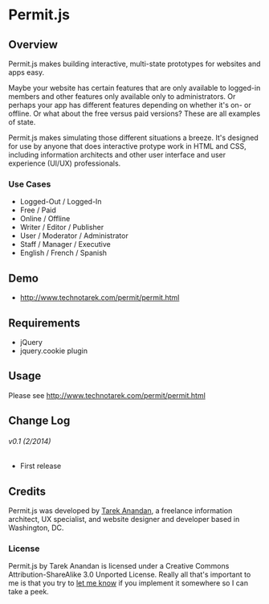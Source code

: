 # Permit.js

## Overview
Permit.js makes building interactive, multi-state prototypes for websites and apps easy.

Maybe your website has certain features that are only available to logged-in members and other features only available only to administrators. Or perhaps your app has different features depending on whether it's on- or offline. Or what about the free versus paid versions? These are all examples of state.

Permit.js makes simulating those different situations a breeze. It's designed for use by anyone that does interactive protype work in HTML and CSS, including information architects and other user interface and user experience (UI/UX) professionals.

### Use Cases
*   Logged-Out / Logged-In
*   Free / Paid
*   Online / Offline
*   Writer / Editor / Publisher
*   User / Moderator / Administrator
*   Staff / Manager / Executive
*   English / French / Spanish

## Demo
*	http://www.technotarek.com/permit/permit.html

## Requirements
*	jQuery
*	jquery.cookie plugin

## Usage
Please see http://www.technotarek.com/permit/permit.html

## Change Log

###### v0.1 (2/2014)
*	First release

## Credits
Permit.js was developed by [Tarek Anandan](http://www.technotarek.com), a freelance information architect, UX specialist, and website designer and developer based in Washington, DC.

### License
Permit.js by Tarek Anandan is licensed under a Creative Commons Attribution-ShareAlike 3.0 Unported License. Really all that's important to me is that you try to [let me know](http://www.technotarek.com/contact "contact") if you implement it somewhere so I can take a peek.